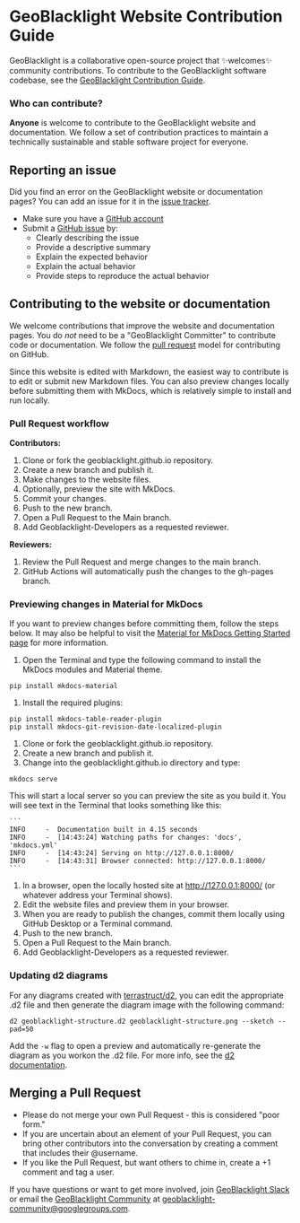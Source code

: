 # GeoBlacklight Website Contribution Guide
GeoBlacklight is a collaborative open-source project that :sparkles:welcomes:sparkles: community contributions. To contribute to the GeoBlacklight software codebase, see the [GeoBlacklight Contribution Guide](https://github.com/geoblacklight/geoblacklight/blob/main/CONTRIBUTING.md).

### Who can contribute?
**Anyone** is welcome to contribute to the GeoBlacklight website and documentation. We follow a set of contribution practices to maintain a technically sustainable and stable software project for everyone.

## Reporting an issue
Did you find an error on the GeoBlacklight website or documentation pages? You can add an issue for it in the [issue tracker](https://github.com/geoblacklight/geoblacklight.github.io/issues).

 - Make sure you have a [GitHub account](https://github.com/signup/free)
 - Submit a [GitHub issue](./issues) by:
    - Clearly describing the issue
    - Provide a descriptive summary
    - Explain the expected behavior
    - Explain the actual behavior
    - Provide steps to reproduce the actual behavior

## Contributing to the website or documentation
We welcome contributions that improve the website and documentation pages. You do *not* need to be a "GeoBlacklight Committer" to contribute code or documentation. We follow the [pull request](https://help.github.com/articles/using-pull-requests/) model for contributing on GitHub.

Since this website is edited with Markdown, the easiest way to contribute is to edit or submit new Markdown files.  You can also preview changes locally before submitting them with MkDocs, which is relatively simple to install and run locally.

### Pull Request workflow

**Contributors:**

1. Clone or fork the geoblacklight.github.io repository.
1. Create a new branch and publish it.
1. Make changes to the website files.
1. Optionally, preview the site with MkDocs.
1. Commit your changes.
1. Push to the new branch.
1. Open a Pull Request to the Main branch.
1. Add Geoblacklight-Developers as a requested reviewer.

**Reviewers:**

1. Review the Pull Request and merge changes to the main branch.
1. GitHub Actions will automatically push the changes to the gh-pages branch.


### Previewing changes in Material for MkDocs

If you want to preview changes before committing them, follow the steps below. It may also be helpful to visit the [Material for MkDocs Getting Started page](https://squidfunk.github.io/mkdocs-material/getting-started/) for more information.

1. Open the Terminal and type the following command to install the MkDocs modules and Material theme.

  ```
  pip install mkdocs-material
  ```

1. Install the required plugins:

  ```
  pip install mkdocs-table-reader-plugin
  pip install mkdocs-git-revision-date-localized-plugin
  ```


1. Clone or fork the geoblacklight.github.io repository.
1. Create a new branch and publish it.
1. Change into the geoblacklight.github.io directory and type:

  ```
  mkdocs serve
  ```
  
  This will start a local server so you can preview the site as you build it. You will see text in the Terminal that looks something like this:

	```
	INFO     -  Documentation built in 4.15 seconds
	INFO     -  [14:43:24] Watching paths for changes: 'docs', 'mkdocs.yml'
	INFO     -  [14:43:24] Serving on http://127.0.0.1:8000/
	INFO     -  [14:43:31] Browser connected: http://127.0.0.1:8000/
	```

1. In a browser, open the locally hosted site at http://127.0.0.1:8000/ (or whatever address your Terminal shows).
1. Edit the website files and preview them in your browser.
1. When you are ready to publish the changes, commit them locally using GitHub Desktop or a Terminal command.
1. Push to the new branch.
1. Open a Pull Request to the Main branch.
1. Add Geoblacklight-Developers as a requested reviewer.

### Updating d2 diagrams

For any diagrams created with [terrastruct/d2](https://github.com/terrastruct/d2), you can edit the appropriate .d2 file and then generate the diagram image with the following command:

```
d2 geoblacklight-structure.d2 geoblacklight-structure.png --sketch --pad=50
```

Add the `-w` flag to open a preview and automatically re-generate the diagram as you workon the .d2 file. For more info, see the [d2 documentation](https://d2lang.com/tour/intro/).

## Merging a Pull Request

- Please do not merge your own Pull Request - this is considered "poor form."
- If you are uncertain about an element of your Pull Request, you can bring other contributors into the conversation by creating a comment that includes their @username.
- If you like the Pull Request, but want others to chime in, create a +1 comment and tag a user.

If you have questions or want to get more involved, join [GeoBlacklight Slack](https://geoblacklight.slack.com/join/shared_invite/zt-1p7dcay40-Ye_WTt5_iCqU8rDjzhkoWw#/shared-invite/email) or email the [GeoBlacklight Community](https://groups.google.com/g/geoblacklight-community) at geoblacklight-community@googlegroups.com.